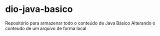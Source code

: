 # dio-java-basico
Repositório para armazenar todo o conteúdo de Java Básico 
Alterando o conteudo de um arquivo de forma local

